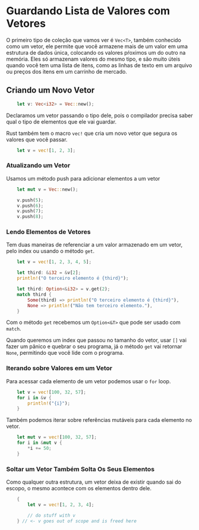 # Guardando Lista de Valores com Vetores

O primeiro tipo de coleção que vamos ver é ```Vec<T>```, também conhecido como um vetor, ele permite que você armazene mais de um valor em uma estrutura de dados única, colocando os valores pŕoximos um do outro na memória. Eles só armazenam valores do mesmo tipo, e são muito úteis quando você tem uma lista de itens, como as linhas de texto em um arquivo ou preços dos itens em um carrinho de mercado. 

## Criando um Novo Vetor

```rust
    let v: Vec<i32> = Vec::new();
```

Declaramos um vetor passando o tipo dele, pois o compilador precisa saber qual o tipo de elementos que ele vai guardar. 

Rust também tem o macro ```vec!``` que cria um novo vetor que segura os valores que você passar. 

```rust
    let v = vec![1, 2, 3];
```

### Atualizando um Vetor

Usamos um método push para adicionar elementos a um vetor

```rust
    let mut v = Vec::new();

    v.push(5);
    v.push(6);
    v.push(7);
    v.push(8);
```

### Lendo Elementos de Vetores

Tem duas maneiras de referenciar a um valor armazenado em um vetor, pelo index ou usando o método ```get```. 

```rust
    let v = vec![1, 2, 3, 4, 5];

    let third: &i32 = &v[2];
    println!("O terceiro elemento é {third}");

    let third: Option<&i32> = v.get(2);
    match third {
        Some(third) => println!("O terceiro elemento é {third}"),
        None => println!("Não tem terceiro elemento."),
    }
```

Com o método ```get``` recebemos um ```Option<&T>``` que pode ser usado com ```match```. 

Quando queremos um index que passou no tamanho do vetor, usar ```[]``` vai fazer um pânico e quebrar o seu programa, já o método ```get``` vai retornar ```None```, permitindo que você lide com o programa. 

### Iterando sobre Valores em um Vetor

Para acessar cada elemento de um vetor podemos usar o ```for``` loop.

```rust 
    let v = vec![100, 32, 57];
    for i in &v {
        println!("{i}");
    }
```

Também podemos iterar sobre referências mutáveis para cada elemento no vetor. 

```rust
    let mut v = vec![100, 32, 57];
    for i in &mut v {
        *i += 50;
    }
```


### Soltar um Vetor Também Solta Os Seus Elementos

Como qualquer outra estrutura, um vetor deixa de existir quando sai do escopo, o mesmo acontece com os elementos dentro dele.

```rust
    {
        let v = vec![1, 2, 3, 4];

        // do stuff with v
    } // <- v goes out of scope and is freed here
```


